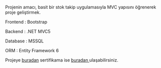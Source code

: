 Projenin amacı, basit bir stok takip uygulamasıyla MVC yapısını öğrenerek proje geliştirmek.

<p>Frontend : Bootstrap</p> 
<p>Backend  : .NET MVC5</p>
<p>Database : MSSQL</p>
<p>ORM : Entity Framework 6</p>

Projeye <a href="https://www.udemy.com/course/mvc5-ile-sifirdan-adim-adim-web-projesi-gelistirme/" >buradan</a>
sertifikama ise <a href="https://www.udemy.com/certificate/UC-8ee1c1e3-f059-417c-9d1e-265025739257/">buradan </a> ulaşabilirsiniz.
